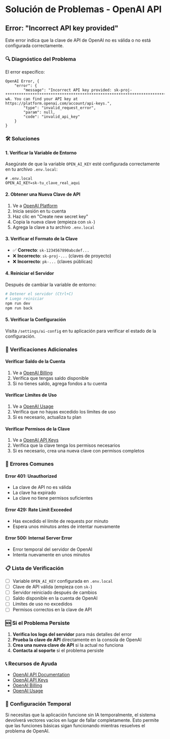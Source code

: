 # Solución de Problemas - OpenAI API

## Error: "Incorrect API key provided"

Este error indica que la clave de API de OpenAI no es válida o no está configurada correctamente.

### 🔍 **Diagnóstico del Problema**

El error específico:
```
OpenAI Error, {
    "error": {
        "message": "Incorrect API key provided: sk-proj-********************************************************************************************************************************************************X-wA. You can find your API key at https://platform.openai.com/account/api-keys.",
        "type": "invalid_request_error",
        "param": null,
        "code": "invalid_api_key"
    }
}
```

### 🛠️ **Soluciones**

#### **1. Verificar la Variable de Entorno**

Asegúrate de que la variable `OPEN_AI_KEY` esté configurada correctamente en tu archivo `.env.local`:

```env
# .env.local
OPEN_AI_KEY=sk-tu_clave_real_aqui
```

#### **2. Obtener una Nueva Clave de API**

1. Ve a [OpenAI Platform](https://platform.openai.com/api-keys)
2. Inicia sesión en tu cuenta
3. Haz clic en "Create new secret key"
4. Copia la nueva clave (empieza con `sk-`)
5. Agrega la clave a tu archivo `.env.local`

#### **3. Verificar el Formato de la Clave**

- ✅ **Correcto**: `sk-1234567890abcdef...`
- ❌ **Incorrecto**: `sk-proj-...` (claves de proyecto)
- ❌ **Incorrecto**: `pk-...` (claves públicas)

#### **4. Reiniciar el Servidor**

Después de cambiar la variable de entorno:

```bash
# Detener el servidor (Ctrl+C)
# Luego reiniciar
npm run dev
npm run back
```

#### **5. Verificar la Configuración**

Visita `/settings/ai-config` en tu aplicación para verificar el estado de la configuración.

### 🔧 **Verificaciones Adicionales**

#### **Verificar Saldo de la Cuenta**
1. Ve a [OpenAI Billing](https://platform.openai.com/account/billing)
2. Verifica que tengas saldo disponible
3. Si no tienes saldo, agrega fondos a tu cuenta

#### **Verificar Límites de Uso**
1. Ve a [OpenAI Usage](https://platform.openai.com/account/usage)
2. Verifica que no hayas excedido los límites de uso
3. Si es necesario, actualiza tu plan

#### **Verificar Permisos de la Clave**
1. Ve a [OpenAI API Keys](https://platform.openai.com/api-keys)
2. Verifica que la clave tenga los permisos necesarios
3. Si es necesario, crea una nueva clave con permisos completos

### 🚨 **Errores Comunes**

#### **Error 401: Unauthorized**
- La clave de API no es válida
- La clave ha expirado
- La clave no tiene permisos suficientes

#### **Error 429: Rate Limit Exceeded**
- Has excedido el límite de requests por minuto
- Espera unos minutos antes de intentar nuevamente

#### **Error 500: Internal Server Error**
- Error temporal del servidor de OpenAI
- Intenta nuevamente en unos minutos

### 📋 **Lista de Verificación**

- [ ] Variable `OPEN_AI_KEY` configurada en `.env.local`
- [ ] Clave de API válida (empieza con `sk-`)
- [ ] Servidor reiniciado después de cambios
- [ ] Saldo disponible en la cuenta de OpenAI
- [ ] Límites de uso no excedidos
- [ ] Permisos correctos en la clave de API

### 🆘 **Si el Problema Persiste**

1. **Verifica los logs del servidor** para más detalles del error
2. **Prueba la clave de API** directamente en la consola de OpenAI
3. **Crea una nueva clave de API** si la actual no funciona
4. **Contacta al soporte** si el problema persiste

### 📞 **Recursos de Ayuda**

- [OpenAI API Documentation](https://platform.openai.com/docs)
- [OpenAI API Keys](https://platform.openai.com/api-keys)
- [OpenAI Billing](https://platform.openai.com/account/billing)
- [OpenAI Usage](https://platform.openai.com/account/usage)

### 🔄 **Configuración Temporal**

Si necesitas que la aplicación funcione sin IA temporalmente, el sistema devolverá vectores vacíos en lugar de fallar completamente. Esto permite que las funciones básicas sigan funcionando mientras resuelves el problema de OpenAI. 